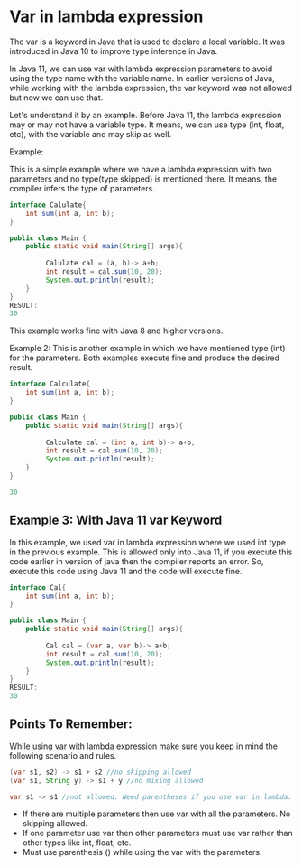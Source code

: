 # Var in lambda expression

The var is a keyword in Java that is used to declare a local variable. It was introduced in Java 10 to improve type inference in Java.

In Java 11, we can use var with lambda expression parameters to avoid using the type name with the variable name. In earlier versions of Java, while working with the lambda expression, the var keyword was not allowed but now we can use that.

Let's understand it by an example. Before Java 11, the lambda expression may or may not have a variable type. It means, we can use type (int, float, etc), with the variable and may skip as well.

Example:

This is a simple example where we have a lambda expression with two parameters and no type(type skipped) is mentioned there. It means, the compiler infers the type of parameters.

```java
interface Calulate{
	int sum(int a, int b);
}

public class Main {  
	public static void main(String[] args){
		
		 Calulate cal = (a, b)-> a+b;		
		 int result = cal.sum(10, 20);
		 System.out.println(result);
	}        
}
RESULT:
30
```

This example works fine with Java 8 and higher versions.

Example 2:
This is another example in which we have mentioned type (int) for the parameters. Both examples execute fine and produce the desired result.

```java
interface Calculate{
	int sum(int a, int b);
}

public class Main {  
	public static void main(String[] args){
		
		 Calculate cal = (int a, int b)-> a+b;		
		 int result = cal.sum(10, 20);
		 System.out.println(result);
	}        
}

30
```

## Example 3: With Java 11 var Keyword

In this example, we used var in lambda expression where we used int type in the previous example. This is allowed only into Java 11, if you execute this code earlier in version of java then the compiler reports an error. So, execute this code using Java 11 and the code will execute fine.

```java
interface Cal{
	int sum(int a, int b);
}

public class Main {  
	public static void main(String[] args){
		
		 Cal cal = (var a, var b)-> a+b;		
		 int result = cal.sum(10, 20);
		 System.out.println(result);
	}        
}
RESULT:
30
```

## Points To Remember:

While using var with lambda expression make sure you keep in mind the following scenario and rules.

```java
(var s1, s2) -> s1 + s2 //no skipping allowed
(var s1, String y) -> s1 + y //no mixing allowed

var s1 -> s1 //not allowed. Need parentheses if you use var in lambda.
```

- If there are multiple parameters then use var with all the parameters. No skipping allowed.
- If one parameter use var then other parameters must use var rather than other types like int, float, etc.
- Must use parenthesis () while using the var with the parameters.

